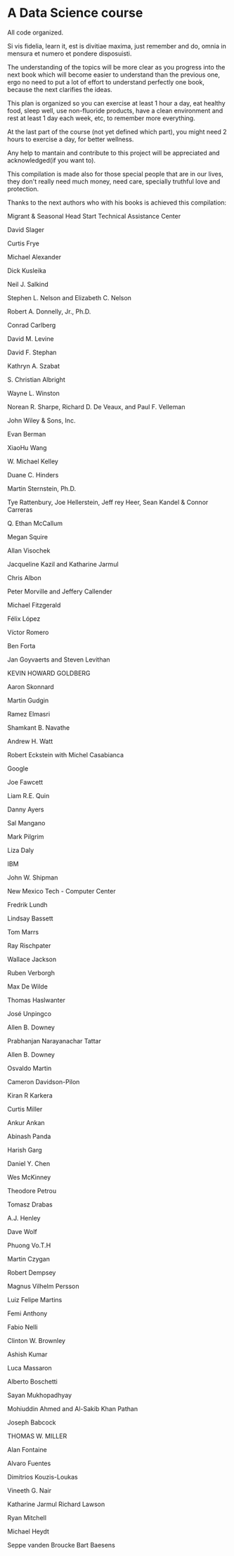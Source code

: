 # A Data Science course

All code organized.

Si vis fidelia, learn it, est is divitiae maxima, just remember and do, omnia in mensura et numero et pondere disposuisti.

The understanding of the topics will be more clear as you progress into the next book which will become easier to understand than the previous one, ergo no need to put a lot of effort to understand perfectly one book, because the next clarifies the ideas.

This plan is organized so you can exercise at least 1 hour a day, eat healthy food, sleep well, use non-fluoride products, have a clean environment and rest at least 1 day each week, etc, to remember more everything.

At the last part of the course (not yet defined which part), you might need 2 hours to exercise a day, for better wellness.

Any help to mantain and contribute to this project will be appreciated and acknowledged(if you want to). 

This compilation is made also for those special people that are in our lives, they don't really need much money, need care, specially truthful love and protection.

Thanks to the next authors who with his books is achieved this compilation:

Migrant & Seasonal Head Start
Technical Assistance Center

David Slager

Curtis Frye

Michael Alexander

Dick Kusleika

Neil J. Salkind

Stephen L. Nelson and
Elizabeth C. Nelson

Robert A. Donnelly, Jr., Ph.D.

Conrad Carlberg

David M. Levine

David F. Stephan

Kathryn A. Szabat

S. Christian Albright

Wayne L. Winston

Norean R. Sharpe, Richard D. De Veaux, and Paul F. Velleman

John Wiley & Sons, Inc.

Evan	Berman

XiaoHu	Wang

W. Michael Kelley

Duane C. Hinders

Martin Sternstein, Ph.D.

Tye Rattenbury, Joe Hellerstein, Jeff rey Heer, Sean Kandel & Connor Carreras

Q. Ethan McCallum

Megan Squire

Allan Visochek

Jacqueline Kazil and Katharine Jarmul

Chris Albon

Peter Morville and Jeffery Callender

Michael Fitzgerald

Félix López

Víctor Romero

Ben Forta

Jan Goyvaerts and Steven Levithan

KEVIN HOWARD GOLDBERG

Aaron Skonnard

Martin Gudgin

Ramez Elmasri

Shamkant B. Navathe

Andrew H. Watt

Robert Eckstein with Michel Casabianca

Google

Joe Fawcett

Liam R.E. Quin

Danny Ayers

Sal Mangano

Mark Pilgrim

Liza Daly

IBM

John W. Shipman

New Mexico Tech - Computer Center

Fredrik Lundh

Lindsay Bassett

Tom	Marrs

Ray Rischpater

Wallace Jackson

Ruben Verborgh

Max De Wilde

Thomas Haslwanter

José Unpingco

Allen B. Downey

Prabhanjan Narayanachar Tattar

Allen B. Downey

Osvaldo Martin

Cameron Davidson-Pilon

Kiran R Karkera

Curtis Miller

Ankur Ankan

Abinash Panda

Harish Garg

Daniel Y. Chen

Wes McKinney

Theodore Petrou

Tomasz Drabas

A.J. Henley

Dave Wolf

Phuong Vo.T.H

Martin Czygan

Robert Dempsey

Magnus Vilhelm Persson

Luiz Felipe Martins

Femi Anthony

Fabio Nelli

Clinton W. Brownley

Ashish Kumar

Luca Massaron

Alberto Boschetti

Sayan Mukhopadhyay

Mohiuddin Ahmed and Al-Sakib Khan Pathan

Joseph Babcock

THOMAS W. MILLER

Alan Fontaine

Alvaro	Fuentes

Dimitrios Kouzis-Loukas

Vineeth G. Nair

Katharine Jarmul
Richard Lawson

Ryan Mitchell

Michael Heydt

Seppe vanden Broucke
Bart Baesens
